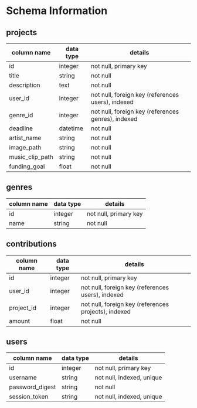 # Schema Information

## projects
column name     | data type | details
----------------|-----------|-----------------------
id              | integer   | not null, primary key
title           | string    | not null
description     | text      | not null
user_id         | integer   | not null, foreign key (references users), indexed
genre_id        | integer   | not null, foreign key (references genres), indexed
deadline        | datetime  | not null
artist_name     | string    | not null
image_path      | string    | not null
music_clip_path | string    | not null
funding_goal    | float     | not null


## genres
column name | data type | details
------------|-----------|-----------------------
id          | integer   | not null, primary key
name        | string    | not null

## contributions
column name | data type | details
------------|-----------|-----------------------
id          | integer   | not null, primary key
user_id     | integer   | not null, foreign key (references users), indexed
project_id  | integer   | not null, foreign key (references projects), indexed
amount      | float     | not null

## users
column name     | data type | details
----------------|-----------|-----------------------
id              | integer   | not null, primary key
username        | string    | not null, indexed, unique
password_digest | string    | not null
session_token   | string    | not null, indexed, unique
